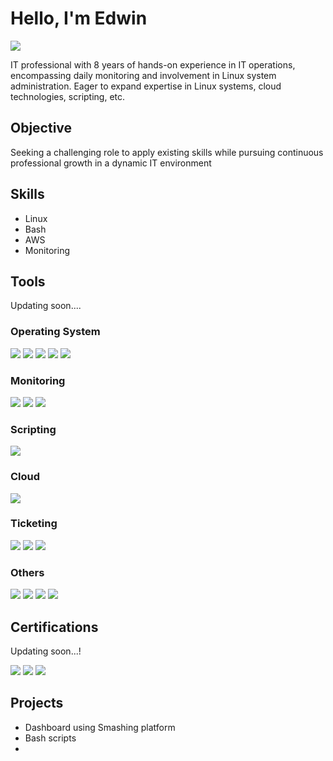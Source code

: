 # Hello, I'm Edwin
<a href="https://www.linkedin.com/in/sadieedwin/)"><img src="https://img.shields.io/badge/-LinkedIn-0072b1?&style=for-the-badge&logo=linkedin&logoColor=white" /></a>

IT professional with 8 years of hands-on experience in IT operations, encompassing daily monitoring and involvement in Linux system administration. Eager to expand expertise in Linux systems, cloud technologies, scripting, etc.

## Objective
Seeking a challenging role to apply existing skills while pursuing continuous professional growth in a dynamic IT environment

## Skills
- Linux
- Bash
- AWS
- Monitoring

## Tools
Updating soon....

### Operating System
<div>
    <img src="https://img.shields.io/badge/-Windows-0078D6?style=for-the-badge&logo=Windows&logoColor=white" />
    <img src="https://img.shields.io/badge/-Red%20Hat-EE0000?style=for-the-badge&logo=Red%20Hat&logoColor=white" />
    <img src="https://img.shields.io/badge/-Ubuntu-E95420?style=for-the-badge&logo=Ubuntu&logoColor=white" />
    <img src="https://img.shields.io/badge/-Rocky%20Linux-8CC445?style=for-the-badge&logo=Rocky%20Linux&logoColor=white" />
    <img src="https://img.shields.io/badge/-CentOS-262577?style=for-the-badge&logo=CentOS&logoColor=white" />

</div>

### Monitoring
<div>
    <img src="https://img.shields.io/badge/-Icinga-1679A7?style=for-the-badge&logo=Icinga&logoColor=white" />
    <img src="https://img.shields.io/badge/-Datadog-632CA6?style=for-the-badge&logo=Datadog&logoColor=white" />
    <img src="https://img.shields.io/badge/-Nagios-CC0000?style=for-the-badge&logo=Nagios&logoColor=white" />
</div>

### Scripting
<div>
    <img src="https://img.shields.io/badge/-Bash-4EAA25?style=for-the-badge&logo=GNU%20Bash&logoColor=white" />
</div>

### Cloud
<div>
    <img src="https://img.shields.io/badge/-AWS-232F3E?style=for-the-badge&logo=Amazon%20AWS&logoColor=FF9900" />
</div> 

### Ticketing
<div>
    <img src="https://img.shields.io/badge/-Jira%20Software-0052CC?style=for-the-badge&logo=Jira%20Software&logoColor=white" />
    <img src="https://img.shields.io/badge/-ManageEngine-EB223C?style=for-the-badge&logo=ManageEngine&logoColor=white" />
    <img src="https://img.shields.io/badge/-BMC%20Remedy-005CBF?style=for-the-badge&logo=BMC%20Software&logoColor=white" />

</div>

### Others
<div>
    <img src="https://img.shields.io/badge/-SQL-4479A1?style=for-the-badge&logo=MySQL&logoColor=white" />
    <img src="https://img.shields.io/badge/-Docker-2496ED?style=for-the-badge&logo=Docker&logoColor=white" />
    <img src="https://img.shields.io/badge/-Ansible-EE0000?style=for-the-badge&logo=Ansible&logoColor=white" />
    <img src="https://img.shields.io/badge/-Vagrant-1563FF?style=for-the-badge&logo=Vagrant&logoColor=white" />
</div>

## Certifications
Updating soon...!
<div>
<img src="https://img.shields.io/badge/-RHCSA-EE0000?style=for-the-badge&logo=Red%20Hat&logoColor=white" />
<img src="https://img.shields.io/badge/-Linux%2B-FCC624?style=for-the-badge&logo=Linux%20Foundation&logoColor=black" />
<img src="https://img.shields.io/badge/-AWS%20Certified%20Solutions%20Architect%20Associate-232F3E?style=for-the-badge&logo=Amazon%20AWS&logoColor=FF9900" />

</div>

## Projects
- Dashboard using Smashing platform
- Bash scripts
- 
